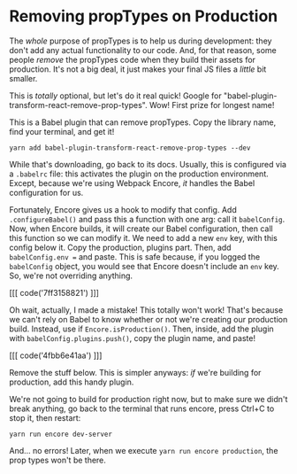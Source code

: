 # Removing propTypes on Production

The *whole* purpose of propTypes is to help us during development: they don't add
any actual functionality to our code. And, for that reason, some people *remove*
the propTypes code when they build their assets for production. It's not a big deal,
it just makes your final JS files a *little* bit smaller.

This is *totally* optional, but let's do it real quick! Google for
"babel-plugin-transform-react-remove-prop-types". Wow! First prize for longest name!

This is a Babel plugin that can remove propTypes. Copy the library name, find your
terminal, and get it!

```terminal
yarn add babel-plugin-transform-react-remove-prop-types --dev
```

While that's downloading, go back to its docs. Usually, this is configured via a
`.babelrc` file: this activates the plugin on the production environment. Except,
because we're using Webpack Encore, *it* handles the Babel configuration for us.

Fortunately, Encore gives us a hook to modify that config. Add `.configureBabel()`
and pass this a function with one arg: call it `babelConfig`. Now, when Encore builds,
it will create our Babel configuration, then call this function so we can modify
it. We need to add a new `env` key, with this config below it. Copy the production,
plugins part. Then, add `babelConfig.env =` and paste. This is safe because, if
you logged the `babelConfig` object, you would see that Encore doesn't include an
`env` key. So, we're not overriding anything.

[[[ code('7ff3158821') ]]]

Oh wait, actually, I made a mistake! This totally won't work! That's because we can't
rely on Babel to know whether or not we're creating our production build. Instead,
use if `Encore.isProduction()`. Then, inside, add the plugin with
`babelConfig.plugins.push()`, copy the plugin name, and paste!

[[[ code('4fbb6e41aa') ]]]

Remove the stuff below. This is simpler anyways: *if* we're building for production,
add this handy plugin.

We're not going to build for production right now, but to make sure we didn't
break anything, go back to the terminal that runs encore, press Ctrl+C to stop
it, then restart:

```terminal-silent
yarn run encore dev-server
```

And... no errors! Later, when we execute `yarn run encore production`, the prop
types won't be there.
